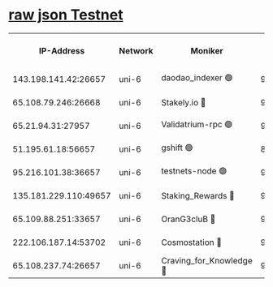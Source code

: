 [raw json Testnet](https://rpc-check.junot.stavr.tech/junot/rpc-junot-result.json)
=


<table><tr><th>IP-Address</th><th>Network</th><th>Moniker</th><th>Latest Block Height</th><th>Earliest Block Height</th><th>Catching Up</th><th>Tx Index</th><th>Voting Power</th><th>Scan Time</th></tr><tr><td>143.198.141.42:26657</td><td>uni-6</td><td>daodao_indexer 🟢</td><td>9116821</td><td>1</td><td>False</td><td>off</td><td>0</td><td>2024-03-22T11:09:43.744778604UTC</td></tr><tr><td>65.108.79.246:26668</td><td>uni-6</td><td>Stakely.io 🔴</td><td>9116814</td><td>1570872</td><td>False</td><td>on</td><td>11</td><td>2024-03-22T11:09:25.983054325UTC</td></tr><tr><td>65.21.94.31:27957</td><td>uni-6</td><td>Validatrium-rpc 🟢</td><td>9116813</td><td>2943363</td><td>False</td><td>on</td><td>0</td><td>2024-03-22T11:09:21.600950529UTC</td></tr><tr><td>51.195.61.18:56657</td><td>uni-6</td><td>gshift 🟢</td><td>8559900</td><td>7691417</td><td>False</td><td>on</td><td>0</td><td>2024-03-22T11:09:07.692291358UTC</td></tr><tr><td>95.216.101.38:36657</td><td>uni-6</td><td>testnets-node 🟢</td><td>9116815</td><td>8116304</td><td>False</td><td>on</td><td>0</td><td>2024-03-22T11:09:28.337578601UTC</td></tr><tr><td>135.181.229.110:49657</td><td>uni-6</td><td>Staking_Rewards 🔴</td><td>9116824</td><td>8388763</td><td>False</td><td>on</td><td>1008</td><td>2024-03-22T11:09:50.509020893UTC</td></tr><tr><td>65.109.88.251:33657</td><td>uni-6</td><td>OranG3cluB 🔴</td><td>9116823</td><td>8418953</td><td>False</td><td>on</td><td>11</td><td>2024-03-22T11:09:48.134708190UTC</td></tr><tr><td>222.106.187.14:53702</td><td>uni-6</td><td>Cosmostation 🔴</td><td>9116811</td><td>9017363</td><td>False</td><td>on</td><td>109013</td><td>2024-03-22T11:09:19.217354916UTC</td></tr><tr><td>65.108.237.74:26657</td><td>uni-6</td><td>Craving_for_Knowledge 🔴</td><td>9116819</td><td>9080155</td><td>False</td><td>on</td><td>9004</td><td>2024-03-22T11:09:38.832944170UTC</td></tr></table>